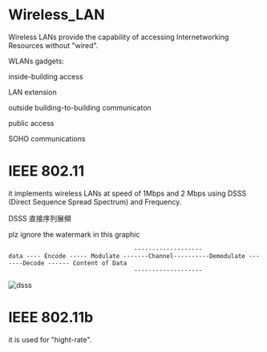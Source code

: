 # Wireless_LAN

Wireless LANs provide the capability of accessing Internetworking Resources without "wired".

WLANs gadgets:

inside-building access

LAN extension

outside building-to-building communicaton

public access

SOHO communications

# IEEE 802.11

it implements wireless LANs at speed of 1Mbps and 2 Mbps using DSSS (Direct Sequence Spread Spectrum) and Frequency.

DSSS 直接序列展頻

plz ignore the watermark in this graphic

                                       -------------------
    data ---- Encode ----- Modulate -------Channel----------Demodulate -------Decode ------ Content of Data
                                       -------------------
    


![dsss](https://www.researchgate.net/profile/Jong_Kim14/publication/264143595/figure/fig5/AS:392396958388229@1470566133265/Watermarked-direct-sequence-spread-spectrum-DSSS-system-model-PN-pseudonoise.png)

# IEEE 802.11b 

it is used for "hight-rate".
